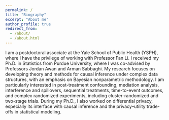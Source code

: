 ```yaml
---
permalink: /
title: "Biography"
excerpt: "About me"
author_profile: true
redirect_from: 
  - /about/
  - /about.html
---
```


I am a postdoctoral associate at the Yale School of Public Health (YSPH), where I have the privilege of working with Professor Fan Li. I received my Ph.D. in Statistics from Purdue University, where I was co-advised by Professors Jordan Awan and Arman Sabbaghi. My research focuses on developing theory and methods for causal inference under complex data structures, with an emphasis on Bayesian nonparametric methodology. I am particularly interested in post-treatment confounding, mediation analysis, interference and spillovers, sequential treatments, time-to-event outcomes, and complex randomized experiments, including cluster-randomized and two-stage trials. During my Ph.D., I also worked on differential privacy, especially its interface with causal inference and the privacy–utility trade-offs in statistical modeling.